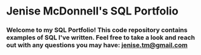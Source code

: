 # Jenise McDonnell's SQL Portfolio 
### Welcome to my SQL Portfolio! This code repository contains examples of SQL I've written. Feel free to take a look and reach out with any questions you may have: jenise.tm@gmail.com
